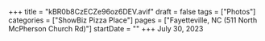 +++
title = "kBR0b8CzECZe96oz6DEV.avif"
draft = false
tags = ["Photos"]
categories = ["ShowBiz Pizza Place"]
pages = ["Fayetteville, NC (511 North McPherson Church Rd)"]
startDate = ""
+++
July 30, 2023
